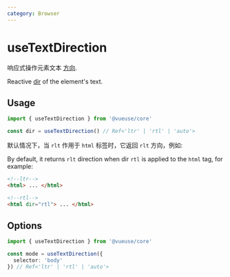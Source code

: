 ```yaml
---
category: Browser
---
```


# useTextDirection

响应式操作元素文本 [方向](https://developer.mozilla.org/en-US/docs/Web/HTML/Global_attributes/dir).

Reactive [dir](https://developer.mozilla.org/en-US/docs/Web/HTML/Global_attributes/dir) of the element's text.

## Usage

```ts
import { useTextDirection } from '@vueuse/core'

const dir = useTextDirection() // Ref<'ltr' | 'rtl' | 'auto'>
```

默认情况下，当 `rlt` 作用于 `html` 标签时，它返回 `rlt` 方向，例如:

By default, it returns `rlt` direction when dir `rtl` is applied to the `html` tag, for example:

```html
<!--ltr-->
<html> ... </html>

<!--rtl-->
<html dir="rtl"> ... </html>
```

## Options

```ts
import { useTextDirection } from '@vueuse/core'

const mode = useTextDirection({
  selector: 'body'
}) // Ref<'ltr' | 'rtl' | 'auto'>
```

